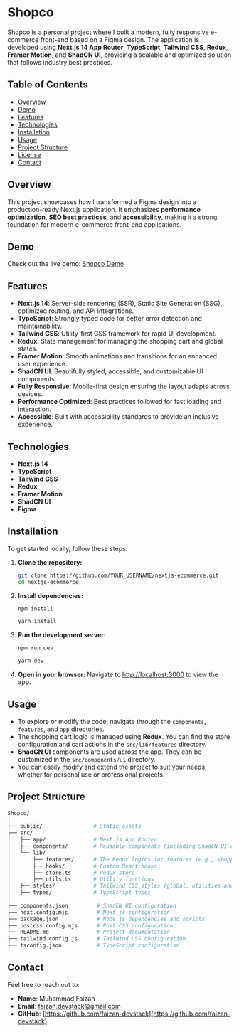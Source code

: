 # Shopco

Shopco is a personal project where I built a modern, fully responsive e-commerce front-end based on a Figma design. The application is developed using **Next.js 14 App Router**, **TypeScript**, **Tailwind CSS**, **Redux**, **Framer Motion**, and **ShadCN UI**, providing a scalable and optimized solution that follows industry best practices.

## Table of Contents

- [Overview](#overview)
- [Demo](#demo)
- [Features](#features)
- [Technologies](#technologies)
- [Installation](#installation)
- [Usage](#usage)
- [Project Structure](#project-structure)
- [License](#license)
- [Contact](#contact)

## Overview

This project showcases how I transformed a Figma design into a production-ready Next.js application. It emphasizes **performance optimization**, **SEO best practices**, and **accessibility**, making it a strong foundation for modern e-commerce front-end applications.

## Demo

Check out the live demo: [Shopco Demo](https://YOUR_DEPLOYED_LINK.vercel.app/)

## Features

- **Next.js 14**: Server-side rendering (SSR), Static Site Generation (SSG), optimized routing, and API integrations.
- **TypeScript**: Strongly typed code for better error detection and maintainability.
- **Tailwind CSS**: Utility-first CSS framework for rapid UI development.
- **Redux**: State management for managing the shopping cart and global states.
- **Framer Motion**: Smooth animations and transitions for an enhanced user experience.
- **ShadCN UI**: Beautifully styled, accessible, and customizable UI components.
- **Fully Responsive**: Mobile-first design ensuring the layout adapts across devices.
- **Performance Optimized**: Best practices followed for fast loading and interaction.
- **Accessible**: Built with accessibility standards to provide an inclusive experience.

## Technologies

- **Next.js 14**
- **TypeScript**
- **Tailwind CSS**
- **Redux**
- **Framer Motion**
- **ShadCN UI**
- **Figma** 

## Installation

To get started locally, follow these steps:

1. **Clone the repository:**
   ```bash
   git clone https://github.com/YOUR_USERNAME/nextjs-ecommerce.git
   cd nextjs-ecommerce


2. **Install dependencies:**

   ```bash
   npm install
   ```

   ```bash
   yarn install
   ```

3. **Run the development server:**

   ```bash
   npm run dev
   ```

   ```bash
   yarn dev
   ```

4. **Open in your browser:**
   Navigate to [http://localhost:3000](http://localhost:3000) to view the app.

## Usage

- To explore or modify the code, navigate through the `components`, `features`, and `app` directories.
- The shopping cart logic is managed using **Redux**. You can find the store configuration and cart actions in the `src/lib/features` directory.
- **ShadCN UI** components are used across the app. They can be customized in the `src/components/ui` directory.
- You can easily modify and extend the project to suit your needs, whether for personal use or professional projects.

## Project Structure

```bash
Shopco/
│
├── public/                # Static assets
├── src/
│   ├── app/               # Next.js App Router
│   ├── components/        # Reusable components (including ShadCN UI components)
│   └── lib/
│       ├── features/      # The Redux logics for features (e.g., shopping cart)
│       ├── hooks/         # Custom React hooks
│       ├── store.ts       # Redux store
│       ├── utils.ts       # Utility functions
│   ├── styles/            # Tailwind CSS styles (global, utilities and fonts)
│   ├── types/             # TypeScript types
│
├── components.json         # ShadCN UI configuration
├── next.config.mjs         # Next.js configuration
├── package.json            # Node.js dependencies and scripts
├── postcss.config.mjs      # Post CSS configuration
└── README.md               # Project documentation
├── tailwind.config.js      # Tailwind CSS configuration
├── tsconfig.json           # TypeScript configuration
```

## Contact

Feel free to reach out to:

- **Name**: Muhammad Faizan
- **Email**: [faizan.devstack@gmail.com](mailto:faizan.devstack@gmail.com)
- **GitHub**: [https://github.com/faizan-devstack](https://github.com/faizan-devstack)

